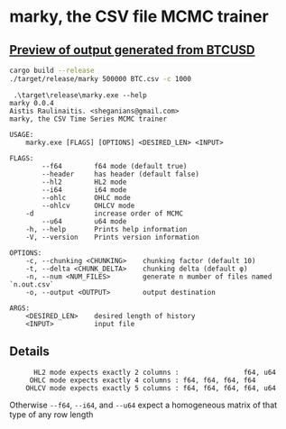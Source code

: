 # marky, the CSV file MCMC trainer

## [Preview of output generated from BTCUSD](https://sheganinans.github.io/marky/)

```sh
cargo build --release
./target/release/marky 500000 BTC.csv -c 1000
```

```
 .\target\release\marky.exe --help
marky 0.0.4
Aistis Raulinaitis. <sheganians@gmail.com>
marky, the CSV Time Series MCMC trainer

USAGE:
    marky.exe [FLAGS] [OPTIONS] <DESIRED_LEN> <INPUT>

FLAGS:
        --f64        f64 mode (default true)
        --header     has header (default false)
        --hl2        HL2 mode
        --i64        i64 mode
        --ohlc       OHLC mode
        --ohlcv      OHLCV mode
    -d               increase order of MCMC
        --u64        u64 mode
    -h, --help       Prints help information
    -V, --version    Prints version information

OPTIONS:
    -c, --chunking <CHUNKING>    chunking factor (default 10)
    -t, --delta <CHUNK_DELTA>    chunking delta (default φ)
    -n, --num <NUM_FILES>        generate n mumber of files named `n.out.csv`
    -o, --output <OUTPUT>        output destination

ARGS:
    <DESIRED_LEN>    desired length of history
    <INPUT>          input file
```

## Details

```
      HL2 mode expects exactly 2 columns :                f64, u64
     OHLC mode expects exactly 4 columns : f64, f64, f64, f64
    OHLCV mode expects exactly 5 columns : f64, f64, f64, f64, u64
```

Otherwise `--f64`, `--i64`, and `--u64` expect a homogeneous matrix of that type of any row length
